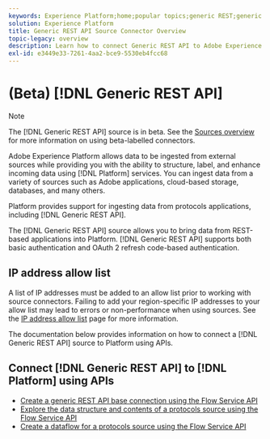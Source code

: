 ```yaml
---
keywords: Experience Platform;home;popular topics;generic REST;generic rest
solution: Experience Platform
title: Generic REST API Source Connector Overview
topic-legacy: overview
description: Learn how to connect Generic REST API to Adobe Experience Platform using APIs or the user interface.
exl-id: e3449e33-7261-4aa2-bce9-5530eb4fcc68
---
```

# (Beta) [!DNL Generic REST API]

>[!NOTE]
>
>The [!DNL Generic REST API] source is in beta. See the [Sources overview](../../home.md#terms-and-conditions) for more information on using beta-labelled connectors.

Adobe Experience Platform allows data to be ingested from external sources while providing you with the ability to structure, label, and enhance incoming data using [!DNL Platform] services. You can ingest data from a variety of sources such as Adobe applications, cloud-based storage, databases, and many others.

Platform provides support for ingesting data from protocols applications, including [!DNL Generic REST API].

The [!DNL Generic REST API] source allows you to bring data from REST-based applications into Platform. [!DNL Generic REST API] supports both basic authentication and OAuth 2 refresh code-based authentication.

## IP address allow list

A list of IP addresses must be added to an allow list prior to working with source connectors. Failing to add your region-specific IP addresses to your allow list may lead to errors or non-performance when using sources. See the [IP address allow list](../../ip-address-allow-list.md) page for more information.

The documentation below provides information on how to connect a [!DNL Generic REST API] source to Platform using APIs.

## Connect [!DNL Generic REST API] to [!DNL Platform] using APIs

- [Create a generic REST API base connection using the Flow Service API](../../tutorials/api/create/protocols/generic-rest.md)
- [Explore the data structure and contents of a protocols source using the Flow Service API](../../tutorials/api/explore/protocols.md)
- [Create a dataflow for a protocols source using the Flow Service API](../../tutorials/api/collect/protocols.md)
